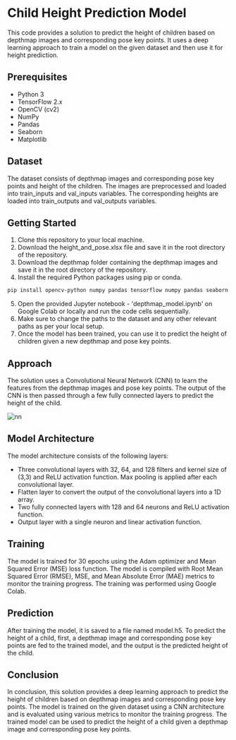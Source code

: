 # Child Height Prediction Model
This code provides a solution to predict the height of children based on depthmap images and corresponding pose key points. It uses a deep learning approach to train a model on the given dataset and then use it for height prediction.

## Prerequisites
- Python 3
- TensorFlow 2.x
- OpenCV (cv2)
- NumPy
- Pandas
- Seaborn
- Matplotlib


## Dataset
The dataset consists of depthmap images and corresponding pose key points and height of the children. The images are preprocessed and loaded into train_inputs and val_inputs variables. The corresponding heights are loaded into train_outputs and val_outputs variables.

## Getting Started
1. Clone this repository to your local machine.
2. Download the height_and_pose.xlsx file and save it in the root directory of the repository.
3. Download the depthmap folder containing the depthmap images and save it in the root directory of the repository.
4. Install the required Python packages using pip or conda.
```bash
pip install opencv-python numpy pandas tensorflow numpy pandas seaborn matplotlib
```
5. Open the provided Jupyter notebook - 'depthmap_model.ipynb' on Google Colab or locally and run the code cells sequentially.
6. Make sure to change the paths to the dataset and any other relevant paths as per your local setup.
7. Once the model has been trained, you can use it to predict the height of children given a new depthmap and pose key points.

## Approach
The solution uses a Convolutional Neural Network (CNN) to learn the features from the depthmap images and pose key points. The output of the CNN is then passed through a few fully connected layers to predict the height of the child.

![nn](https://user-images.githubusercontent.com/79955028/231344502-11885cad-8a4e-4390-801c-f5b8bad420a2.svg)

## Model Architecture
The model architecture consists of the following layers:

- Three convolutional layers with 32, 64, and 128 filters and kernel size of (3,3) and ReLU activation function. Max pooling is applied after each convolutional layer.
- Flatten layer to convert the output of the convolutional layers into a 1D array.
- Two fully connected layers with 128 and 64 neurons and ReLU activation function.
- Output layer with a single neuron and linear activation function.


## Training
The model is trained for 30 epochs using the Adam optimizer and Mean Squared Error (MSE) loss function. The model is compiled with Root Mean Squared Error (RMSE), MSE, and Mean Absolute Error (MAE) metrics to monitor the training progress. The training was performed using Google Colab.

## Prediction
After training the model, it is saved to a file named model.h5. To predict the height of a child, first, a depthmap image and corresponding pose key points are fed to the trained model, and the output is the predicted height of the child.

## Conclusion
In conclusion, this solution provides a deep learning approach to predict the height of children based on depthmap images and corresponding pose key points. The model is trained on the given dataset using a CNN architecture and is evaluated using various metrics to monitor the training progress. The trained model can be used to predict the height of a child given a depthmap image and corresponding pose key points.



